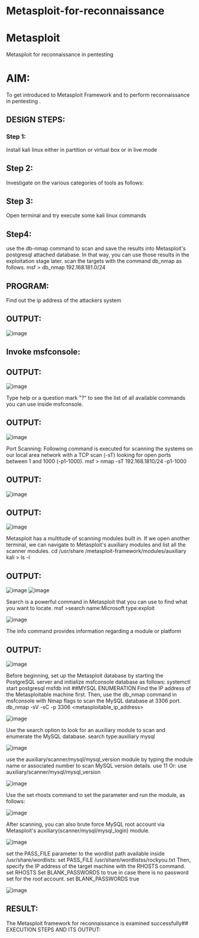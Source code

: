 # Metasploit-for-reconnaissance
# Metasploit
Metasploit for reconnaissance in pentesting

# AIM:

To get introduced to Metasploit Framework and to  perform reconnaissance  in pentesting .

## DESIGN STEPS:

### Step 1:

Install kali linux either in partition or virtual box or in live mode

## Step 2:
Investigate on the various categories of tools as follows:

## Step 3:
Open terminal and try execute some kali linux commands

## Step4: 
use the db-nmap command to scan and save the results into Metasploit's postgresql attached database. In that way, you can use those results in the exploitation stage later.
scan the targets with the command db_nmap as follows. msf > db_nmap 192.168.181.0/24

## PROGRAM:
Find out the ip address of the attackers system

## OUTPUT:
![image](https://github.com/subalakshmivenkat/Metasploit-for-reconnaissance/assets/119393477/064e7fb3-b689-476f-b9ba-7b8faeae6049)


## Invoke msfconsole:
## OUTPUT:
![image](https://github.com/subalakshmivenkat/Metasploit-for-reconnaissance/assets/119393477/8d8e2ab0-f5aa-4c66-a446-a4dc0931b52f)

Type help or a question mark "?" to see the list of all available commands you can use inside msfconsole.

## OUTPUT:
![image](https://github.com/subalakshmivenkat/Metasploit-for-reconnaissance/assets/119393477/4c908c6b-accd-418f-b820-803285ef6b20)

Port Scanning: Following command is executed for scanning the systems on our local area network with a TCP scan (-sT) looking for open ports between 1 and 1000 (-p1-1000). msf > nmap -sT 192.168.1810/24 -p1-1000

## OUTPUT:
![image](https://github.com/subalakshmivenkat/Metasploit-for-reconnaissance/assets/119393477/5291588d-7b87-4226-bc25-da9c76cd4cfc)

## OUTPUT:
![image](https://github.com/subalakshmivenkat/Metasploit-for-reconnaissance/assets/119393477/1bf83db7-525f-44ee-ae0c-38c377b8dfbf)

Metasploit has a multitude of scanning modules built in. If we open another terminal, we can navigate to Metasploit's auxiliary modules and list all the scanner modules. cd /usr/share /metasploit-framework/modules/auxiliary kali > ls -l

## OUTPUT:
![image](https://github.com/subalakshmivenkat/Metasploit-for-reconnaissance/assets/119393477/9f0123db-e442-4b0d-857f-89c6dafcfa46)
![image](https://github.com/subalakshmivenkat/Metasploit-for-reconnaissance/assets/119393477/a0b4da1d-f7d0-46a3-b88b-f8863c8dd031)

Search is a powerful command in Metasploit that you can use to find what you want to locate. msf >search name:Microsoft type:exploit

![image](https://github.com/subalakshmivenkat/Metasploit-for-reconnaissance/assets/119393477/fba211e6-7a41-4063-9158-ac12fe361c42)

The info command provides information regarding a module or platform

## OUTPUT:
![image](https://github.com/subalakshmivenkat/Metasploit-for-reconnaissance/assets/119393477/b9af032c-8336-4dfb-83b3-5d22017a97c8)

Before beginning, set up the Metasploit database by starting the PostgreSQL server and initialize msfconsole database as follows: systemctl start postgresql msfdb init ##MYSQL ENUMERATION Find the IP address of the Metasploitable machine first. Then, use the db_nmap command in msfconsole with Nmap flags to scan the MySQL database at 3306 port. db_nmap -sV -sC -p 3306 <metasploitable_ip_address> 

![image](https://github.com/subalakshmivenkat/Metasploit-for-reconnaissance/assets/119393477/093a7cbe-990c-45cc-969d-1ec78035fe5c)

Use the search option to look for an auxiliary module to scan and enumerate the MySQL database. search type:auxiliary mysql

![image](https://github.com/subalakshmivenkat/Metasploit-for-reconnaissance/assets/119393477/09f04394-fb43-4cee-b795-c779a5013d09)

use the auxiliary/scanner/mysql/mysql_version module by typing the module name or associated number to scan MySQL version details. use 11 Or: use auxiliary/scanner/mysql/mysql_version

![image](https://github.com/subalakshmivenkat/Metasploit-for-reconnaissance/assets/119393477/99a1ca62-7051-4a7f-b784-0f9ae6998a61)

Use the set rhosts command to set the parameter and run the module, as follows:

![image](https://github.com/subalakshmivenkat/Metasploit-for-reconnaissance/assets/119393477/eb6512c6-c1de-42cf-b219-e2e332b7401b)

After scanning, you can also brute force MySQL root account via Metasploit's auxiliary(scanner/mysql/mysql_login) module.

![image](https://github.com/subalakshmivenkat/Metasploit-for-reconnaissance/assets/119393477/e8f1a2c8-72c1-4d9e-991f-8b4cac227d29)


set the PASS_FILE parameter to the wordlist path available inside /usr/share/wordlists: set PASS_FILE /usr/share/wordlistss/rockyou.txt Then, specify the IP address of the target machine with the RHOSTS command. set RHOSTS Set BLANK_PASSWORDS to true in case there is no password set for the root account. set BLANK_PASSWORDS true

![image](https://github.com/subalakshmivenkat/Metasploit-for-reconnaissance/assets/119393477/49517f60-c5a1-4e0c-a98c-21b279fa9d6c)


## RESULT:
The Metasploit framework for reconnaissance is examined successfully## EXECUTION STEPS AND ITS OUTPUT:

